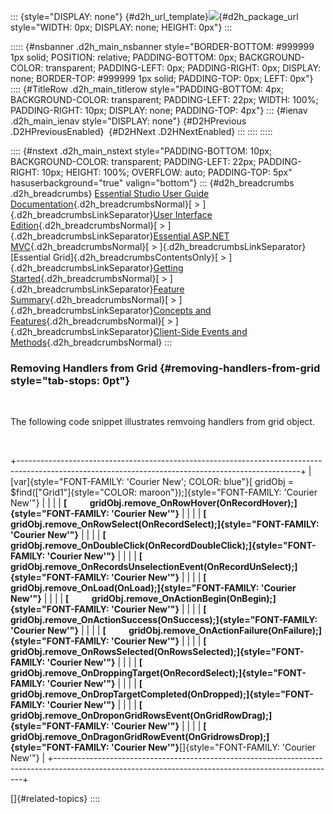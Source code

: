 ::: {style="DISPLAY: none"}
[](ms-xhelp:///?Id=d2h_url_template){#d2h_url_template}![](!package_url!){#d2h_package_url style="WIDTH: 0px; DISPLAY: none; HEIGHT: 0px"}
:::

::::: {#nsbanner .d2h_main_nsbanner style="BORDER-BOTTOM: #999999 1px solid; POSITION: relative; PADDING-BOTTOM: 0px; BACKGROUND-COLOR: transparent; PADDING-LEFT: 0px; PADDING-RIGHT: 0px; DISPLAY: none; BORDER-TOP: #999999 1px solid; PADDING-TOP: 0px; LEFT: 0px"}
:::: {#TitleRow .d2h_main_titlerow style="PADDING-BOTTOM: 4px; BACKGROUND-COLOR: transparent; PADDING-LEFT: 22px; WIDTH: 100%; PADDING-RIGHT: 10px; DISPLAY: none; PADDING-TOP: 4px"}
::: {#ienav .d2h_main_ienav style="DISPLAY: none"}
[](ms-xhelp:///?Id=b81bf08f-8efd-4b75-a718-a7a29d9f3ec4){#D2HPrevious .D2HPreviousEnabled}  [](ms-xhelp:///?Id=5e12476a-587c-4e61-a540-49195b5c125e){#D2HNext .D2HNextEnabled}
:::
::::
:::::

:::: {#nstext .d2h_main_nstext style="PADDING-BOTTOM: 10px; BACKGROUND-COLOR: transparent; PADDING-LEFT: 22px; PADDING-RIGHT: 10px; HEIGHT: 100%; OVERFLOW: auto; PADDING-TOP: 5px" hasuserbackground="true" valign="bottom"}
::: {#d2h_breadcrumbs .d2h_breadcrumbs}
[Essential Studio User Guide Documentation](ms-xhelp:///?Id=12457748-09e3-4d74-a240-8e049cedf030){.d2h_breadcrumbsNormal}[ \> ]{.d2h_breadcrumbsLinkSeparator}[User Interface Edition](ms-xhelp:///?Id=c29296b7-531c-413b-a0ec-488ca1f7f669){.d2h_breadcrumbsNormal}[ \> ]{.d2h_breadcrumbsLinkSeparator}[Essential ASP.NET MVC](ms-xhelp:///?Id=4b14e7d1-65c4-4f67-b1aa-2c37709905a5){.d2h_breadcrumbsNormal}[ \> ]{.d2h_breadcrumbsLinkSeparator}[Essential Grid]{.d2h_breadcrumbsContentsOnly}[ \> ]{.d2h_breadcrumbsLinkSeparator}[Getting Started](ms-xhelp:///?Id=c7ed3902-b25b-4170-be58-1d3d0b57748a){.d2h_breadcrumbsNormal}[ \> ]{.d2h_breadcrumbsLinkSeparator}[Feature Summary](ms-xhelp:///?Id=1923e679-441a-44e0-9bca-e0e50988a857){.d2h_breadcrumbsNormal}[ \> ]{.d2h_breadcrumbsLinkSeparator}[Concepts and Features](ms-xhelp:///?Id=4a1657fa-4756-42b9-9153-aebf5dcfc503){.d2h_breadcrumbsNormal}[ \> ]{.d2h_breadcrumbsLinkSeparator}[Client-Side Events and Methods](ms-xhelp:///?Id=a04b3f42-5102-444d-9d48-83d2d985ac5d){.d2h_breadcrumbsNormal}
:::

### Removing Handlers from Grid {#removing-handlers-from-grid style="tab-stops: 0pt"}

 

The following code snippet illustrates remvoing handlers from grid object.

 

+----------------------------------------------------------------------------------------------------------------------------------------------------+
| [var]{style="FONT-FAMILY: 'Courier New'; COLOR: blue"}[ gridObj = \$find([\"Grid1\"]{style="COLOR: maroon"});]{style="FONT-FAMILY: 'Courier New'"} |
|                                                                                                                                                    |
| **[           gridObj.remove_OnRowHover(OnRecordHover);]{style="FONT-FAMILY: 'Courier New'"}**                                                     |
|                                                                                                                                                    |
| **[           gridObj.remove_OnRowSelect(OnRecordSelect);]{style="FONT-FAMILY: 'Courier New'"}**                                                   |
|                                                                                                                                                    |
| **[           gridObj.remove_OnDoubleClick(OnRecordDoubleClick);]{style="FONT-FAMILY: 'Courier New'"}**                                            |
|                                                                                                                                                    |
| **[           gridObj.remove_OnRecordsUnselectionEvent(OnRecordUnSelect);]{style="FONT-FAMILY: 'Courier New'"}**                                   |
|                                                                                                                                                    |
| **[           gridObj.remove_OnLoad(OnLoad);]{style="FONT-FAMILY: 'Courier New'"}**                                                                |
|                                                                                                                                                    |
| **[           gridObj.remove_OnActionBegin(OnBegin);]{style="FONT-FAMILY: 'Courier New'"}**                                                        |
|                                                                                                                                                    |
| **[           gridObj.remove_OnActionSuccess(OnSuccess);]{style="FONT-FAMILY: 'Courier New'"}**                                                    |
|                                                                                                                                                    |
| **[           gridObj.remove_OnActionFailure(OnFailure);]{style="FONT-FAMILY: 'Courier New'"}**                                                    |
|                                                                                                                                                    |
| **[           gridObj.remove_OnRowsSelected(OnRowsSelected);]{style="FONT-FAMILY: 'Courier New'"}**                                                |
|                                                                                                                                                    |
| **[           gridObj.remove_OnDroppingTarget(OnRecordSelect);]{style="FONT-FAMILY: 'Courier New'"}**                                              |
|                                                                                                                                                    |
| **[           gridObj.remove_OnDropTargetCompleted(OnDropped);]{style="FONT-FAMILY: 'Courier New'"}**                                              |
|                                                                                                                                                    |
| **[           gridObj.remove_OnDroponGridRowsEvent(OnGridRowDrag);]{style="FONT-FAMILY: 'Courier New'"}**                                          |
|                                                                                                                                                    |
| **[           gridObj.remove_OnDragonGridRowEvent(OnGridrowsDrop);]{style="FONT-FAMILY: 'Courier New'"}**[]{style="FONT-FAMILY: 'Courier New'"}    |
+----------------------------------------------------------------------------------------------------------------------------------------------------+

[]{#related-topics}
::::
